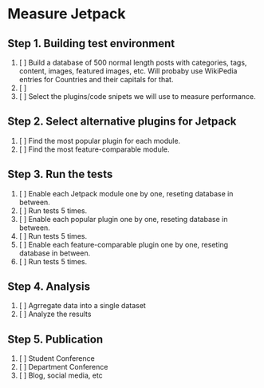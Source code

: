 # Measure Jetpack

## Step 1. Building test environment

1. [ ] Build a database of 500 normal length posts with categories, tags, content, images, featured images, etc. Will probaby use WikiPedia entries for Countries and their capitals for that.
2. [ ] 
3. [ ] Select the plugins/code snipets we will use to measure performance.

## Step 2. Select alternative plugins for Jetpack

1. [ ] Find the most popular plugin for each module.
2. [ ] Find the most feature-comparable module.

## Step 3. Run the tests

1. [ ] Enable each Jetpack module one by one, reseting database in between.
2. [ ] Run tests 5 times.
3. [ ] Enable each popular plugin one by one, reseting database in between.
4. [ ] Run tests 5 times.
3. [ ] Enable each feature-comparable plugin one by one, reseting database in between.
4. [ ] Run tests 5 times.

## Step 4. Analysis

1. [ ] Agrregate data into a single dataset
2. [ ] Analyze the results

## Step 5. Publication

1. [ ] Student Conference
2. [ ] Department Conference
3. [ ] Blog, social media, etc
